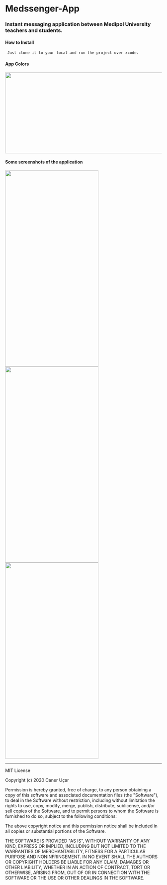 # Medssenger-App

### Instant messaging application between Medipol University teachers and students.

#### How to Install
<code> Just clone it to your local and run the project over xcode. </code>

#### App Colors

<img src="https://user-images.githubusercontent.com/25962055/95198368-cd674580-07e3-11eb-9401-ebfb984c0976.png" height="260" width="600">

#### Some screenshots of the application
<img align="left" src="https://user-images.githubusercontent.com/25962055/95198688-4a92ba80-07e4-11eb-8414-b0864fa467eb.png" height="630" width="300">
<img align="left" src="https://user-images.githubusercontent.com/25962055/95198714-54b4b900-07e4-11eb-88d2-d4ea5074fd43.png" height="630" width="300">
<img src="https://user-images.githubusercontent.com/25962055/95198994-cab92000-07e4-11eb-83f0-1835cac93941.png" height="630" width="300">


<hr>

MIT License

Copyright (c) 2020 Caner Uçar

Permission is hereby granted, free of charge, to any person obtaining a copy of this software and associated documentation files (the "Software"), to deal in the Software without restriction, including without limitation the rights to use, copy, modify, merge, publish, distribute, sublicense, and/or sell copies of the Software, and to permit persons to whom the Software is furnished to do so, subject to the following conditions:

The above copyright notice and this permission notice shall be included in all copies or substantial portions of the Software.

THE SOFTWARE IS PROVIDED "AS IS", WITHOUT WARRANTY OF ANY KIND, EXPRESS OR IMPLIED, INCLUDING BUT NOT LIMITED TO THE WARRANTIES OF MERCHANTABILITY, FITNESS FOR A PARTICULAR PURPOSE AND NONINFRINGEMENT. IN NO EVENT SHALL THE AUTHORS OR COPYRIGHT HOLDERS BE LIABLE FOR ANY CLAIM, DAMAGES OR OTHER LIABILITY, WHETHER IN AN ACTION OF CONTRACT, TORT OR OTHERWISE, ARISING FROM, OUT OF OR IN CONNECTION WITH THE SOFTWARE OR THE USE OR OTHER DEALINGS IN THE SOFTWARE.
